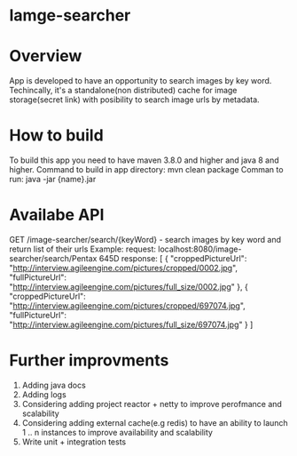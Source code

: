 # Iamge-searcher

# Overview
App is developed to have an opportunity to search images by key word. 
Techincally, it's a standalone(non distributed) cache for image storage(secret link) with posibility to search image urls by metadata.

# How to build 
To build this app you need to have maven 3.8.0 and higher and java 8 and higher.
Command to build in app directory: mvn clean package
Comman to run: java -jar {name}.jar

# Availabe API
GET /image-searcher/search/{keyWord} - search images by key word and return list of their urls
Example: 
request: localhost:8080/image-searcher/search/Pentax 645D
response: 
[
    {
        "croppedPictureUrl": "http://interview.agileengine.com/pictures/cropped/0002.jpg",
        "fullPictureUrl": "http://interview.agileengine.com/pictures/full_size/0002.jpg"
    },
    {
        "croppedPictureUrl": "http://interview.agileengine.com/pictures/cropped/697074.jpg",
        "fullPictureUrl": "http://interview.agileengine.com/pictures/full_size/697074.jpg"
    }
]

# Further improvments
1) Adding java docs
2) Adding logs
3) Considering adding project reactor + netty to improve perofmance and scalability
4) Considering adding external cache(e.g redis) to have an ability to launch 1 .. n instances to improve availability and scalability
5) Write unit + integration tests

